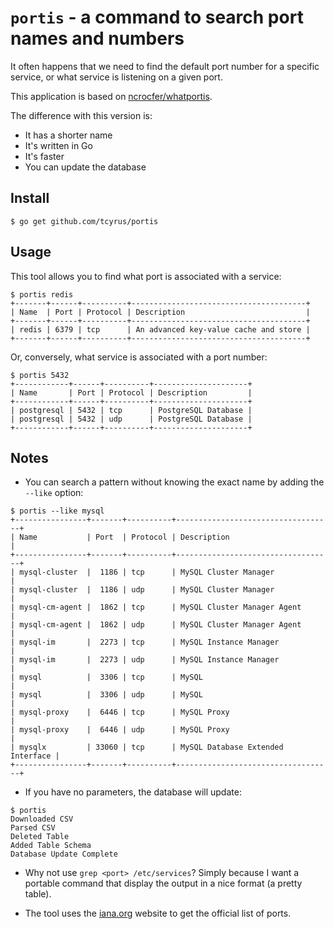 # `portis` - a command to search port names and numbers

It often happens that we need to find the default port number for a specific service, or what service is listening on a given port.

This application is based on [ncrocfer/whatportis](https://github.com/ncrocfer/whatportis).

The difference with this version is:
* It has a shorter name
* It's written in Go
* It's faster
* You can update the database

## Install

```
$ go get github.com/tcyrus/portis
```

## Usage

This tool allows you to find what port is associated with a service:

```
$ portis redis
+-------+------+----------+---------------------------------------+
| Name  | Port | Protocol | Description                           |
+-------+------+----------+---------------------------------------+
| redis | 6379 | tcp      | An advanced key-value cache and store |
+-------+------+----------+---------------------------------------+
```

Or, conversely, what service is associated with a port number:

```
$ portis 5432
+------------+------+----------+---------------------+
| Name       | Port | Protocol | Description         |
+------------+------+----------+---------------------+
| postgresql | 5432 | tcp      | PostgreSQL Database |
| postgresql | 5432 | udp      | PostgreSQL Database |
+------------+------+----------+---------------------+
```


## Notes

- You can search a pattern without knowing the exact name by adding the `--like` option:

```
$ portis --like mysql
+----------------+-------+----------+-----------------------------------+
| Name           | Port  | Protocol | Description                       |
+----------------+-------+----------+-----------------------------------+
| mysql-cluster  |  1186 | tcp      | MySQL Cluster Manager             |
| mysql-cluster  |  1186 | udp      | MySQL Cluster Manager             |
| mysql-cm-agent |  1862 | tcp      | MySQL Cluster Manager Agent       |
| mysql-cm-agent |  1862 | udp      | MySQL Cluster Manager Agent       |
| mysql-im       |  2273 | tcp      | MySQL Instance Manager            |
| mysql-im       |  2273 | udp      | MySQL Instance Manager            |
| mysql          |  3306 | tcp      | MySQL                             |
| mysql          |  3306 | udp      | MySQL                             |
| mysql-proxy    |  6446 | tcp      | MySQL Proxy                       |
| mysql-proxy    |  6446 | udp      | MySQL Proxy                       |
| mysqlx         | 33060 | tcp      | MySQL Database Extended Interface |
+----------------+-------+----------+-----------------------------------+
```

- If you have no parameters, the database will update:

```
$ portis
Downloaded CSV
Parsed CSV
Deleted Table
Added Table Schema
Database Update Complete
```

- Why not use `grep <port> /etc/services`? Simply because I want a portable command that display the output in a nice format (a pretty table).

- The tool uses the [iana.org](http://www.iana.org/assignments/port-numbers) website to get the official list of ports.
